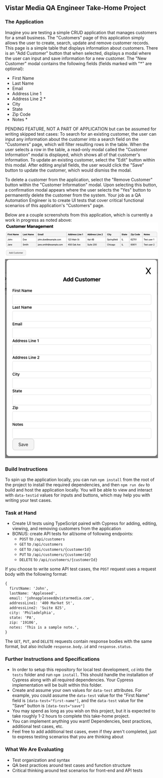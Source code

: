 ## Vistar Media QA Engineer Take-Home Project

### The Application
Imagine you are testing a simple CRUD application that manages customers for a small business. The "Customers" page of this application simply allows the user to create, search, update and remove customer records. This page is a simple table that displays information about customers. There is an "Add Customer" button that when selected, displays a modal where the user can input and save information for a new customer. The "New Customer" modal contains the following fields (fields marked with "*" are optional): 
* First Name
* Last Name
* Email
* Address Line 1
* Address Line 2 *
* City
* State
* Zip Code
* Notes *

PENDING FEATURE, NOT A PART OF APPLICATION but can be assumed for writing skipped test cases:
To search for an existing customer, the user can input any information about the customer into a search field on the "Customers" page, which will filter resulting rows in the table. When the user selects a row in the table, a read-only modal called the "Customer Information" modal is displayed, which shows all of that customer's information.  To update an existing customer, select the "Edit" button within this modal. After editing any/all fields, the user would click the "Save" button to update the customer, which would dismiss the modal.

To delete a customer from the application, select the "Remove Customer" button within the "Customer Information" modal. Upon selecting this button, a confirmation modal appears where the user selects the "Yes" button to permanently delete the customer from the system.  Your job as a QA Automation Engineer is to create UI tests that cover critical functional scenarios of this application's "Customers" page.

Below are a couple screenshots from this application, which is currently a work in progress as noted above:
![Customers Table](images/CustomersTable.png)
![Add Customer Modal](images/AddCustomerModal.png)

### Build Instructions
To spin up the application locally, you can run `npm install` from the root of the project to install the required dependencies, and then `npm run dev` to build and host the application locally. You will be able to view and interact with `data-testid` values for inputs and buttons, which may help you with writing your test cases.

### Task at Hand
* Create UI tests using TypeScript paired with Cypress for adding, editing, viewing, and removing customers from the application
* BONUS: create API tests for all/some of following endpoints:
  - `POST` to `/api/customers`
  - `GET` to `/api/customers`
  - `GET` to `/api/customers/{customerId}`
  - `PUT` to `/api/customers/{customerId}`
  - `DELETE` to `/api/customers/{customerId}`
 
If you choose to write some API test cases, the `POST` request uses a request body with the following format:
```
{
  firstName: 'John',
  lastName: 'Appleseed',
  email: 'johnappleseed@vistarmedia.com',
  addressLine1: '400 Market St',
  addressLine2: 'Suite 825',
  city: 'Philadelphia',
  state: 'PA',
  zip: '19106',
  notes: 'This is a sample note.',
}
```

The `GET`, `PUT`, and `DELETE` requests contain response bodies with the same format, but also include `response.body.id` and `response.status`.

### Further Instructions and Specifications
* In order to setup this repository for local test development, `cd` into the `tests` folder and run `npm install`. This should handle the installation of Cypress along with all required dependencies. Your Cypress implementation will be built within this folder.
* Create and assume your own values for `data-test` attributes. For example, you could assume the `data-test` value for the "First Name" field is `[data-test="first-name"]`, and the `data-test` value for the "Save" button is `[data-test="save"]`
* You may spend as long as you wish on this project, but it is expected to take roughly 1-2 hours to complete this take-home project.
* You can implement anything you want! Dependencies, best practices, additional test cases, etc.
* Feel free to add additional test cases, even if they aren't completed, just to express testing scenarios that you are thinking about

### What We Are Evaluating
* Test organization and syntax
* QA best practices around test cases and function structure
* Critical thinking around test scenarios for front-end and API tests

